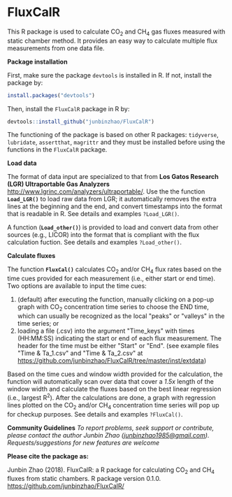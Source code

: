 # FluxCalR
This R package is used to calculate CO<sub>2</sub> and CH<sub>4</sub> gas fluxes measured with static chamber method. It provides an 
    easy way to calculate multiple flux measurements from one data file. 
    
**Package installation**

First, make sure the package `devtools` is installed in R. If not, install the package by: 
```R
install.packages("devtools")
```
Then, install the `FluxCalR` package in R by:
```R
devtools::install_github("junbinzhao/FluxCalR")
```
The functioning of the package is based on other R packages: `tidyverse`, `lubridate`, `assertthat`, `magrittr` and they must be installed before using the functions in the `FluxCalR` package.

**Load data**

The format of data input are specialized to that from **Los Gatos Research (LGR) Ultraportable Gas Analyzers** 
    <http://www.lgrinc.com/analyzers/ultraportable/>. Use the the function **`Load_LGR()`** to load raw data from LGR; 
    it automatically removes the extra lines at the beginning and the end, and convert timestamps into the format that is readable in R. See details and examples ``?Load_LGR()``.
    
A function (**`Load_other()`**) is provided to load and convert data from other sources (e.g., LICOR) into the format that is 
    compliant with the flux calculation fuction. See details and examples ``?Load_other()``.

**Calculate fluxes**

The function **`FluxCal()`** calculates CO<sub>2</sub> and/or CH<sub>4</sub> flux rates based on the time cues provided for each measurement (i.e., either 
    start or end time). Two options are available to input the time cues: 
1. (default) after executing the function, manually clicking on a pop-up graph with CO<sub>2</sub> concentration time series to choose 
    the END time, which can usually be recognized as the local "peaks" or "valleys" in the time series; or 
2. loading a file (.csv) into the argument "Time_keys" with times (HH:MM:SS) indicating the start or end of each flux measurement. 
    The header for the time must be either "Start" or "End". 
    (see example files "Time & Ta_1.csv" and "Time & Ta_2.csv" at https://github.com/junbinzhao/FluxCalR/tree/master/inst/extdata)
    
Based on the time cues and window width provided for the calculation, the function will automatically scan over data that cover a *1.5x* length of the window width and calculate the fluxes based on the best linear regression (i.e., largest R<sup>2</sup>). After the
    calculations are done, a graph with regression lines plotted on the CO<sub>2</sub> and/or CH<sub>4</sub> concentration time series will pop up 
    for checkup purposes. See details and examples ``?FluxCal()``.

**Community Guidelines**
*To report problems, seek support or contribute, please contact the author Junbin Zhao (junbinzhao1985@gmail.com). Requests/suggestions for new features are welcome*

**Please cite the package as:**

Junbin Zhao (2018). FluxCalR: a R package for calculating CO<sub>2</sub> and CH<sub>4</sub> fluxes from static chambers. R package version 0.1.0. https://github.com/junbinzhao/FluxCalR/
